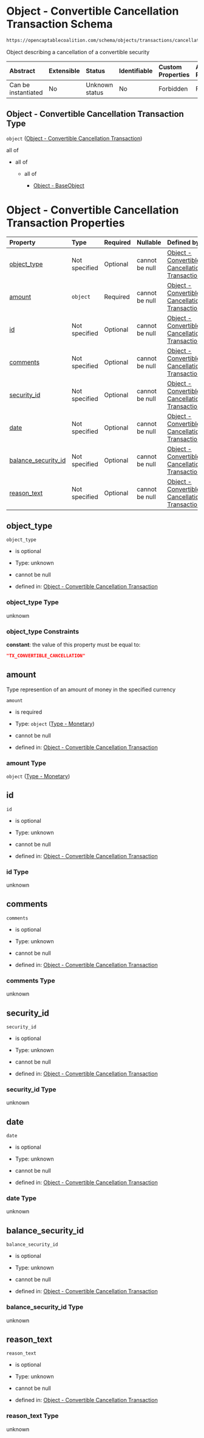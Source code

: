 # Object - Convertible Cancellation Transaction Schema

```txt
https://opencaptablecoalition.com/schema/objects/transactions/cancellation/convertible_cancellation
```

Object describing a cancellation of a convertible security

| Abstract            | Extensible | Status         | Identifiable | Custom Properties | Additional Properties | Access Restrictions | Defined In                                                                                                                                       |
| :------------------ | :--------- | :------------- | :----------- | :---------------- | :-------------------- | :------------------ | :----------------------------------------------------------------------------------------------------------------------------------------------- |
| Can be instantiated | No         | Unknown status | No           | Forbidden         | Forbidden             | none                | [ConvertibleCancellation.schema.json](../../schema/objects/transactions/cancellation/ConvertibleCancellation.schema.json "open original schema") |

## Object - Convertible Cancellation Transaction Type

`object` ([Object - Convertible Cancellation Transaction](convertiblecancellation.md))

all of

*   all of

    *   all of

        *   [Object - BaseObject](basetransaction-allof-object---baseobject.md "check type definition")

# Object - Convertible Cancellation Transaction Properties

| Property                                    | Type          | Required | Nullable       | Defined by                                                                                                                                                                                                                                       |
| :------------------------------------------ | :------------ | :------- | :------------- | :----------------------------------------------------------------------------------------------------------------------------------------------------------------------------------------------------------------------------------------------- |
| [object_type](#object_type)                 | Not specified | Optional | cannot be null | [Object - Convertible Cancellation Transaction](convertiblecancellation-properties-object_type.md "https://opencaptablecoalition.com/schema/objects/transactions/cancellation/convertible_cancellation#/properties/object_type")                 |
| [amount](#amount)                           | `object`      | Required | cannot be null | [Object - Convertible Cancellation Transaction](basetransfer-properties-type---monetary.md "https://opencaptablecoalition.com/schema/types/monetary#/properties/amount")                                                                         |
| [id](#id)                                   | Not specified | Optional | cannot be null | [Object - Convertible Cancellation Transaction](convertiblecancellation-properties-id.md "https://opencaptablecoalition.com/schema/objects/transactions/cancellation/convertible_cancellation#/properties/id")                                   |
| [comments](#comments)                       | Not specified | Optional | cannot be null | [Object - Convertible Cancellation Transaction](convertiblecancellation-properties-comments.md "https://opencaptablecoalition.com/schema/objects/transactions/cancellation/convertible_cancellation#/properties/comments")                       |
| [security_id](#security_id)                 | Not specified | Optional | cannot be null | [Object - Convertible Cancellation Transaction](convertiblecancellation-properties-security_id.md "https://opencaptablecoalition.com/schema/objects/transactions/cancellation/convertible_cancellation#/properties/security_id")                 |
| [date](#date)                               | Not specified | Optional | cannot be null | [Object - Convertible Cancellation Transaction](convertiblecancellation-properties-date.md "https://opencaptablecoalition.com/schema/objects/transactions/cancellation/convertible_cancellation#/properties/date")                               |
| [balance_security_id](#balance_security_id) | Not specified | Optional | cannot be null | [Object - Convertible Cancellation Transaction](convertiblecancellation-properties-balance_security_id.md "https://opencaptablecoalition.com/schema/objects/transactions/cancellation/convertible_cancellation#/properties/balance_security_id") |
| [reason_text](#reason_text)                 | Not specified | Optional | cannot be null | [Object - Convertible Cancellation Transaction](convertiblecancellation-properties-reason_text.md "https://opencaptablecoalition.com/schema/objects/transactions/cancellation/convertible_cancellation#/properties/reason_text")                 |

## object_type



`object_type`

*   is optional

*   Type: unknown

*   cannot be null

*   defined in: [Object - Convertible Cancellation Transaction](convertiblecancellation-properties-object_type.md "https://opencaptablecoalition.com/schema/objects/transactions/cancellation/convertible_cancellation#/properties/object_type")

### object_type Type

unknown

### object_type Constraints

**constant**: the value of this property must be equal to:

```json
"TX_CONVERTIBLE_CANCELLATION"
```

## amount

Type represention of an amount of money in the specified currency

`amount`

*   is required

*   Type: `object` ([Type - Monetary](basetransfer-properties-type---monetary.md))

*   cannot be null

*   defined in: [Object - Convertible Cancellation Transaction](basetransfer-properties-type---monetary.md "https://opencaptablecoalition.com/schema/types/monetary#/properties/amount")

### amount Type

`object` ([Type - Monetary](basetransfer-properties-type---monetary.md))

## id



`id`

*   is optional

*   Type: unknown

*   cannot be null

*   defined in: [Object - Convertible Cancellation Transaction](convertiblecancellation-properties-id.md "https://opencaptablecoalition.com/schema/objects/transactions/cancellation/convertible_cancellation#/properties/id")

### id Type

unknown

## comments



`comments`

*   is optional

*   Type: unknown

*   cannot be null

*   defined in: [Object - Convertible Cancellation Transaction](convertiblecancellation-properties-comments.md "https://opencaptablecoalition.com/schema/objects/transactions/cancellation/convertible_cancellation#/properties/comments")

### comments Type

unknown

## security_id



`security_id`

*   is optional

*   Type: unknown

*   cannot be null

*   defined in: [Object - Convertible Cancellation Transaction](convertiblecancellation-properties-security_id.md "https://opencaptablecoalition.com/schema/objects/transactions/cancellation/convertible_cancellation#/properties/security_id")

### security_id Type

unknown

## date



`date`

*   is optional

*   Type: unknown

*   cannot be null

*   defined in: [Object - Convertible Cancellation Transaction](convertiblecancellation-properties-date.md "https://opencaptablecoalition.com/schema/objects/transactions/cancellation/convertible_cancellation#/properties/date")

### date Type

unknown

## balance_security_id



`balance_security_id`

*   is optional

*   Type: unknown

*   cannot be null

*   defined in: [Object - Convertible Cancellation Transaction](convertiblecancellation-properties-balance_security_id.md "https://opencaptablecoalition.com/schema/objects/transactions/cancellation/convertible_cancellation#/properties/balance_security_id")

### balance_security_id Type

unknown

## reason_text



`reason_text`

*   is optional

*   Type: unknown

*   cannot be null

*   defined in: [Object - Convertible Cancellation Transaction](convertiblecancellation-properties-reason_text.md "https://opencaptablecoalition.com/schema/objects/transactions/cancellation/convertible_cancellation#/properties/reason_text")

### reason_text Type

unknown
